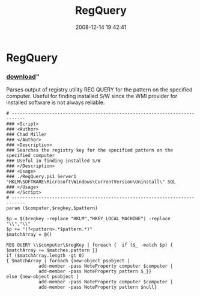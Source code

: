﻿---
pid:            732
parent:         0
children:       
poster:         Chad MIller
title:          RegQuery
date:           2008-12-14 19:42:41
format:         posh
---

# RegQuery

### [download](732.ps1)"

Parses output of registry utility REG QUERY for the pattern on the specified computer. Useful for finding installed S/W since the WMI provider for installed software is not always reliable.

```posh
# ---------------------------------------------------------------------------
### <Script>
### <Author>
### Chad Miller 
### </Author>
### <Description>
### Searches the registry key for the specified pattern on the specified computer
### Useful in finding installed S/W
### </Description>
### <Usage>
### ./RegQuery.ps1 Server1 "HKLM\SOFTWARE\Microsoft\Windows\CurrentVersion\Uninstall\" SQL
### </Usage>
### </Script>
# ---------------------------------------------------------------------------
param ($computer,$regkey,$pattern)

$p = $($regkey -replace "HKLM","HKEY_LOCAL_MACHINE") -replace "\\","\\"
$p += "(?<pattern>.*$pattern.*)"
$matchArray = @()

REG QUERY \\$computer\$regKey | foreach {  if ($_ -match $p) { $matchArray += $matches.pattern }}
if ($matchArray.length -gt 0)
{ $matchArray | foreach {new-object psobject |
            add-member -pass NoteProperty computer $computer |
            add-member -pass NoteProperty pattern $_}}
else {new-object psobject |
            add-member -pass NoteProperty computer $computer |
            add-member -pass NoteProperty pattern $null}
```
